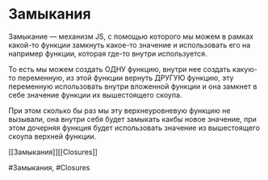 # Замыкания

Замыкание — механизм JS, с помощью которого мы можем в рамках какой-то функции замкнуть какое-то значение и использовать его на например функции, которая где-то внутри используется. 

То есть мы можем создать ОДНУ функцию, внутри нее создать какую-то переменную, из этой функции вернуть ДРУГУЮ функцию, эту переменную использовать внутри вложенной функции и она замкнет в себе значение функции их вышестоящего скоупа.

При этом сколько бы раз мы эту верхнеуровневую функцию не вызывали, она внутри себя будет замыкать какбы новое значение, при этом дочерняя функция будет использовать значение из вышестоящего скоупа верхней функции.

[[Замыкания]][[Closures]]

#Замыкания, #Closures